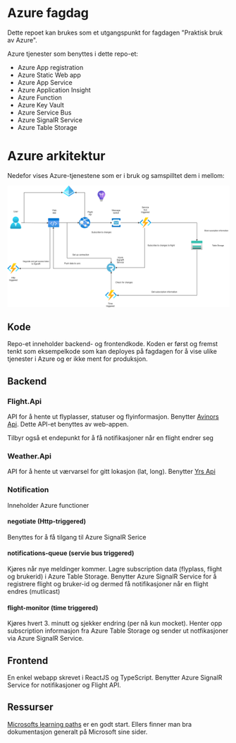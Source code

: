 # Azure fagdag

Dette repoet kan brukes som et utgangspunkt for fagdagen "Praktisk bruk av Azure".

Azure tjenester som benyttes i dette repo-et:

- Azure App registration
- Azure Static Web app
- Azure App Service
- Azure Application Insight
- Azure Function
- Azure Key Vault
- Azure Service Bus
- Azure SignalR Service
- Azure Table Storage

# Azure arkitektur

Nedefor vises Azure-tjenestene som er i bruk og samspilltet dem i mellom:

![Azure arkitektur](azure.png)

## Kode

Repo-et inneholder backend- og frontendkode. Koden er først og fremst tenkt som eksempelkode som kan deployes på fagdagen for å vise ulike tjenester i Azure og er ikke ment for produksjon.

## Backend

### Flight.Api

API for å hente ut flyplasser, statuser og flyinformasjon. Benytter [Avinors Api](https://avinor.no/en/corporate/services/flydata/flydata-i-xml-format). Dette API-et benyttes av web-appen.

Tilbyr også et endepunkt for å få notifikasjoner når en flight endrer seg

### Weather.Api

API for å hente ut værvarsel for gitt lokasjon (lat, long). Benytter [Yrs Api](https://developer.yr.no/doc/GettingStarted/)

### Notification

Inneholder Azure functioner

#### negotiate (Http-triggered)

Benyttes for å få tilgang til Azure SignalR Serice

#### notifications-queue (servie bus triggered)

Kjøres når nye meldinger kommer. Lagre subscription data (flyplass, flight og brukerid) i Azure Table Storage. Benytter Azure SignalR Service for å registrere flight og bruker-id og dermed få notifikasjoner når en flight endres (mutlicast)

#### flight-monitor (time triggered)

Kjøres hvert 3. minutt og sjekker endring (per nå kun mocket). Henter opp subscription informasjon fra Azure Table Storage og sender ut notfikasjoner via Azure SignalR Service.

## Frontend

En enkel webapp skrevet i ReactJS og TypeScript. Benytter Azure SignalR Service for notifikasjoner og Flight API.

## Ressurser

[Microsofts learning paths](https://docs.microsoft.com/en-us/learn/browse) er en godt start. Ellers finner man bra dokumentasjon generalt på Microsoft sine sider.
